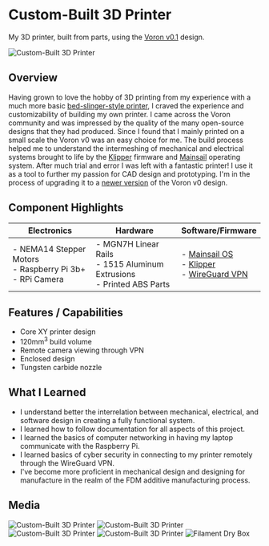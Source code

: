 # Custom-Built 3D Printer
My 3D printer, built from parts, using the [Voron v0.1](https://vorondesign.com/voron0.1) design.

![Custom-Built 3D Printer](./media/voron01.jpg)

## Overview
Having grown to love the hobby of 3D printing from my experience with a much more basic [bed-slinger-style printer](https://www.creality.com/products/ender-3-3d-printer), I craved the experience and customizability of building my own printer. I came across the Voron community and was impressed by the quality of the many open-source designs that they had produced. Since I found that I mainly printed on a small scale the Voron v0 was an easy choice for me. The build process helped me to understand the intermeshing of mechanical and electrical systems brought to life by the [Klipper](https://www.klipper3d.org/) firmware and [Mainsail](https://docs.mainsail.xyz/) operating system. After much trial and error I was left with a fantastic printer! I use it as a tool to further my passion for CAD design and prototyping. I'm in the process of upgrading it to a [newer version](https://vorondesign.com/voron0.2) of the Voron v0 design.

## Component Highlights

| Electronics                                                         | Hardware                                                                        | Software/Firmware                                                                                                                             |
| ------------------------------------------------------------------- | ------------------------------------------------------------------------------- | --------------------------------------------------------------------------------------------------------------------------------------------- |
| - NEMA14 Stepper Motors </br> - Raspberry Pi 3b+ </br> - RPi Camera | - MGN7H Linear Rails </br> - 1515 Aluminum Extrusions </br> - Printed ABS Parts | - [Mainsail OS](https://docs.mainsail.xyz/) </br> - [Klipper](https://www.klipper3d.org/) </br> - [WireGuard VPN](https://www.wireguard.com/) |

## Features / Capabilities
- Core XY printer design
- 120mm<sup>3</sup> build volume
- Remote camera viewing through VPN
- Enclosed design
- Tungsten carbide nozzle

## What I Learned
- I understand better the interrelation between mechanical, electrical, and software design in creating a fully functional system.
- I learned how to follow documentation for all aspects of this project.
- I learned the basics of computer networking in having my laptop communicate with the Raspberry Pi.
- I learned basics of cyber security in connecting to my printer remotely through the WireGuard VPN.
- I've become more proficient in mechanical design and designing for manufacture in the realm of the FDM additive manufacturing process.
## Media
![Custom-Built 3D Printer](./media/printing.jpg)
![Custom-Built 3D Printer](./media/raspberry_pi_and_camera.jpg)
![Custom-Built 3D Printer](./media/two_tone_print.jpg)
![Custom-Built 3D Printer](./media/pa6_cf_part_array.jpg)
![Filament Dry Box](./media/filament_drybox.jpg)